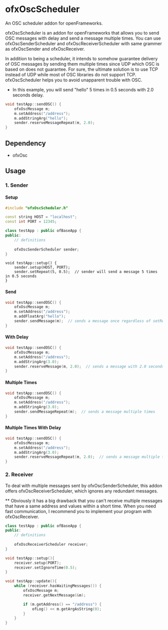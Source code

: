 ofxOscScheduler
=========
An OSC scheduler addon for openFrameworks.

ofxOscScheduler is an addon for openFrameworks that allows you to send OSC messages with delay and send a message multiple times. You can use ofxOscSenderScheduler and ofxOscReceiverScheduler with same grammer as ofxOscSender and ofxOscReceiver.


In addition to being a scheduler, it intends to somehow guarantee delivery of OSC messages by sending them multiple times since UDP which OSC is based on does not guarantee. For sure, the ultimate solution is to use TCP instead of UDP while most of OSC libraries do not support TCP. ofxOscScheduler helps you to avoid unapparent trouble with OSC.


- In this example, you will send "hello" 5 times in 0.5 seconds with 2.0 seconds delay.
```cpp
void testApp::sendOSC() {
    ofxOscMessage m;
    m.setAddress("/address");
    m.addStringArg("hello");
    sender.reserveMessageRepeat(m, 2.0);
} 
```

 

Dependency
------------

- ofxOsc


Usage
---------------------------
### 1. Sender

#### Setup

```cpp
#include "ofxOscScheduler.h"

const string HOST = "localhost";
const int PORT = 12345;

class testApp : public ofBaseApp {
public:
    // definitions
    
    ofxOscSenderScheduler sender;
}
```

```
void testApp::setup() {
    sender.setup(HOST, PORT);
    sender.setRepeat(5, 0.5);  // sender will send a message 5 times in 0.5 seconds
}
```

#### Send

```cpp
void testApp::sendOSC() {
    ofxOscMessage m;
    m.setAddress("/address");
    m.addFloatArg("hello");
    sender.sendMessage(m);  // sends a message once regardless of setRepeat()
}   
```

#### With Delay

```cpp
void testApp::sendOSC() {
    ofxOscMessage m;
    m.setAddress("/address");
    m.addStringArg(3.0);
    sender.reserveMessage(m, 2.0);  // sends a message with 2.0 seconds delay
}   
```

#### Multiple Times

```cpp
void testApp::sendOSC() {
    ofxOscMessage m;
    m.setAddress("/address");
    m.addStringArg(3.0);
    sender.sendMessageRepeat(m);  // sends a message multiple times
}   
```

#### Multiple Times With Delay

```cpp
void testApp::sendOSC() {
    ofxOscMessage m;
    m.setAddress("/address");
    m.addStringArg(3.0);
    sender.reserveMessageRepeat(m, 2.0);  // sends a message multiple times with 2.0 seconds delay
}   
```

### 2. Receiver
To deal with multiple messages sent by ofxOscSenderScheduler, this addon offers ofxOscReceiverScheduler, which ignores any redundant messages.

\*\* Obviously it has a big drawback that you can't receive multiple messages that have a same address and values within a short time. When you need fast communication, I recommend you to implement your program with ofxOscReceiver.

```cpp
class testApp : public ofBaseApp {
public:
    // definitions
    
    ofxOscReceiverScheduler receiver;
}
```

```cpp
void testApp::setup(){
    receiver.setup(PORT);
    receiver.setIgnoreTime(0.5);
}

void testApp::update(){
    while (receiver.hasWaitingMessages()) {
        ofxOscMessage m;
        receiver.getNextMessage(&m);

        if (m.getAddress() == "/address") {
            ofLog() << m.getArgAsString(0);
        }
    }
}
```

